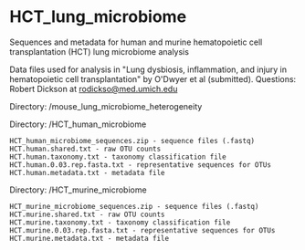 # HCT_lung_microbiome
Sequences and metadata for human and murine hematopoietic cell transplantation (HCT) lung microbiome analysis

Data files used for analysis in "Lung dysbiosis, inflammation, and injury in hematopoietic cell transplantation" by O'Dwyer et al (submitted).	Questions: Robert Dickson at rodickso@med.umich.edu

Directory: /mouse_lung_microbiome_heterogeneity

Directory: /HCT_human_microbiome

	HCT_human_microbiome_sequences.zip - sequence files (.fastq)
	HCT.human.shared.txt - raw OTU counts
	HCT.human.taxonomy.txt - taxonomy classification file
	HCT.human.0.03.rep.fasta.txt - representative sequences for OTUs
	HCT.human.metadata.txt - metadata file


Directory: /HCT_murine_microbiome

	HCT_murine_microbiome_sequences.zip - sequence files (.fastq)
	HCT.murine.shared.txt - raw OTU counts
	HCT.murine.taxonomy.txt - taxonomy classification file
	HCT.murine.0.03.rep.fasta.txt - representative sequences for OTUs
	HCT.murine.metadata.txt - metadata file
